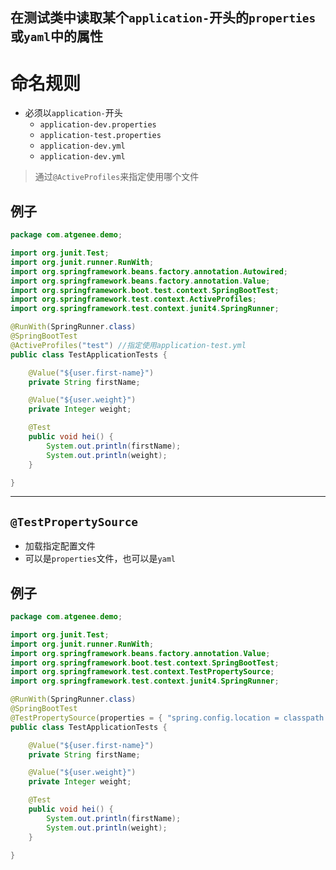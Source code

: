 ## 在测试类中读取某个`application-`开头的`properties`或`yaml`中的属性

# 命名规则

* 必须以`application-`开头
  + `application-dev.properties`
  + `application-test.properties`
  + `application-dev.yml`
  + `application-dev.yml`

> 通过`@ActiveProfiles`来指定使用哪个文件

## 例子

```java
package com.atgenee.demo;

import org.junit.Test;
import org.junit.runner.RunWith;
import org.springframework.beans.factory.annotation.Autowired;
import org.springframework.beans.factory.annotation.Value;
import org.springframework.boot.test.context.SpringBootTest;
import org.springframework.test.context.ActiveProfiles;
import org.springframework.test.context.junit4.SpringRunner;

@RunWith(SpringRunner.class)
@SpringBootTest
@ActiveProfiles("test") //指定使用application-test.yml
public class TestApplicationTests {

    @Value("${user.first-name}")
    private String firstName;

    @Value("${user.weight}")
    private Integer weight;

    @Test
    public void hei() {
        System.out.println(firstName);
        System.out.println(weight);
    }

}
```

______

## `@TestPropertySource`

* 加载指定配置文件
* 可以是`properties`文件，也可以是`yaml`

## 例子

```java
package com.atgenee.demo;

import org.junit.Test;
import org.junit.runner.RunWith;
import org.springframework.beans.factory.annotation.Value;
import org.springframework.boot.test.context.SpringBootTest;
import org.springframework.test.context.TestPropertySource;
import org.springframework.test.context.junit4.SpringRunner;

@RunWith(SpringRunner.class)
@SpringBootTest
@TestPropertySource(properties = { "spring.config.location = classpath:test.properties" })
public class TestApplicationTests {

    @Value("${user.first-name}")
    private String firstName;

    @Value("${user.weight}")
    private Integer weight;

    @Test
    public void hei() {
        System.out.println(firstName);
        System.out.println(weight);
    }

}
```


